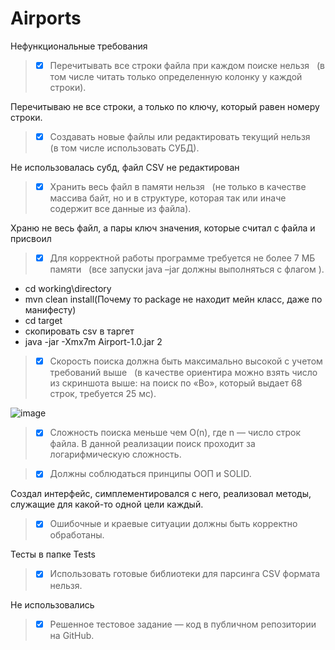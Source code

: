 # Airports
Нефункциональные требования
> - [x] Перечитывать все строки файла при каждом поиске нельзя  
(в том числе читать только определенную колонку у каждой строки).

Перечитываю не все строки, а только по ключу, который равен номеру строки.

> - [x] Создавать новые файлы или редактировать текущий нельзя  
(в том числе использовать СУБД). 

Не использовалась субд, файл CSV не редактирован

> - [x] Хранить весь файл в памяти нельзя  
(не только в качестве массива байт, но и в структуре, которая так или иначе содержит все
данные из файла).

Храню не весь файл, а пары ключ значения, которые считал с файла и присвоил

> - [x] Для корректной работы программе требуется не более 7 МБ памяти  
(все запуски java –jar должны выполняться с флагом ).

- cd working\directory
- mvn clean install(Почему то package не находит мейн класс, даже по манифесту)
- cd target
- скопировать csv в таргет
- java -jar -Xmx7m Airport-1.0.jar 2



> - [x] Скорость поиска должна быть максимально высокой с учетом требований выше  
(в качестве ориентира можно взять число из скриншота выше: на поиск по «Bo», который
выдает 68 строк, требуется 25 мс).

![image](https://user-images.githubusercontent.com/71641509/184119533-dbd8bcfd-84c5-4cb8-a325-7d204ccc119f.png)

> - [x] Сложность поиска меньше чем O(n), где n — число строк файла.
В данной реализации поиск проходит за логарифмическую сложность.

> - [x] Должны соблюдаться принципы ООП и SOLID.

Создал интерфейс, симплементировался с него, реализовал методы, служащие для какой-то одной цели каждый.
> - [x] Ошибочные и краевые ситуации должны быть корректно обработаны.

Тесты в папке Tests

> - [x] Использовать готовые библиотеки для парсинга CSV формата нельзя.

Не использовались

> - [x] Решенное тестовое задание — код в публичном репозитории на GitHub.



